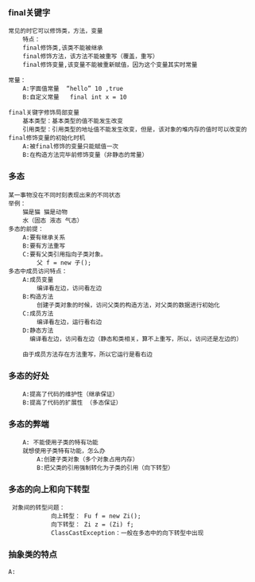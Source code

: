### final关键字
    常见的时它可以修饰类，方法，变量
        特点：
        final修饰类,该类不能被继承
        final修饰方法，该方法不能被重写（覆盖，重写）
        final修饰变量,该变量不能被重新赋值，因为这个变量其实时常量
        
    常量：
        A:字面值常量  “hello” 10 ,true
        B:自定义常量   final int x = 10
        
    final关键字修饰局部变量
    	基本类型：基本类型的值不能发生改变
    	引用类型：引用类型的地址值不能发生改变，但是，该对象的堆内存的值时可以改变的
    final修饰变量的初始化时机
    	A:被final修饰的变量只能赋值一次
    	B:在构造方法完毕前修饰变量（非静态的常量）

### 多态
    某一事物没在不同时刻表现出来的不同状态
	举例：
	    猫是猫 猫是动物
	    水（固态 液态 气态）
	多态的前提：
	    A:要有继承关系
	    B:要有方法重写
	    C:要有父类引用指向子类对象。
	        父 f = new 子();
	多态中成员访问特点：
	    A:成员变量
	        编译看左边，访问看左边
	    B:构造方法
	        创建子类对象的时候，访问父类的构造方法，对父类的数据进行初始化
	    C:成员方法
	        编译看左边，运行看右边
	    D:静态方法
	      编译看左边，访问看左边（静态和类相关，算不上重写，所以，访问还是左边的）
	    
	    由于成员方法存在方法重写，所以它运行是看右边 
### 多态的好处
        A:提高了代码的维护性（继承保证）
        B:提高了代码的扩展性 （多态保证）
### 多态的弊端
        A: 不能使用子类的特有功能
        就想使用子类特有功能，怎么办
            A:创建子类对象（多个对象占用内存）
            B:把父类的引用强制转化为子类的引用（向下转型）
            
        
        
### 多态的向上和向下转型
     对象间的转型问题：
                向上转型： Fu f = new Zi();
                向下转型： Zi z = (Zi) f;
                ClassCastException：一般在多态中的向下转型中出现       	    
	        
### 抽象类的特点
    A: 

​			

​	

